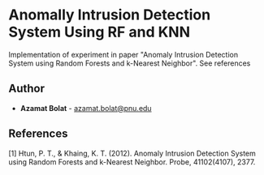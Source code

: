 # Anomally Intrusion Detection System Using RF and KNN
Implementation of experiment in paper "Anomaly Intrusion Detection System using Random Forests and k-Nearest Neighbor". See references

## Author
* **Azamat Bolat** - azamat.bolat@pnu.edu

References
----------
[1] Htun, P. T., & Khaing, K. T. (2012). Anomaly Intrusion Detection System using Random Forests and k-Nearest Neighbor. Probe, 41102(4107), 2377.

